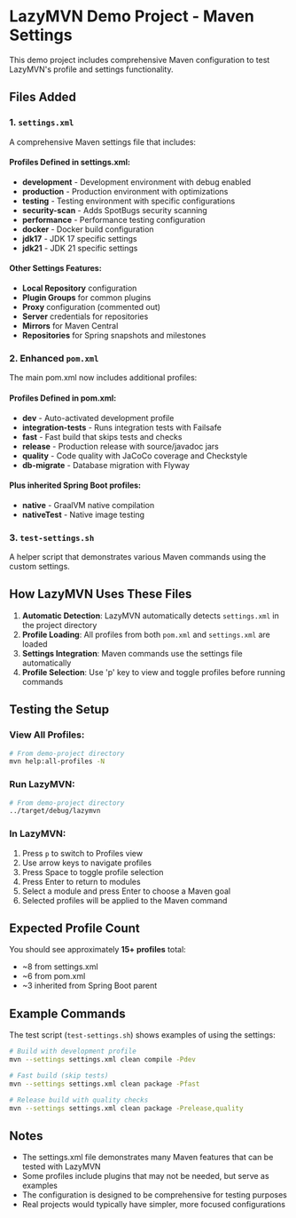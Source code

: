 # LazyMVN Demo Project - Maven Settings

This demo project includes comprehensive Maven configuration to test LazyMVN's profile and settings functionality.

## Files Added

### 1. `settings.xml`
A comprehensive Maven settings file that includes:

#### Profiles Defined in settings.xml:
- **development** - Development environment with debug enabled
- **production** - Production environment with optimizations
- **testing** - Testing environment with specific configurations  
- **security-scan** - Adds SpotBugs security scanning
- **performance** - Performance testing configuration
- **docker** - Docker build configuration
- **jdk17** - JDK 17 specific settings
- **jdk21** - JDK 21 specific settings

#### Other Settings Features:
- **Local Repository** configuration
- **Plugin Groups** for common plugins
- **Proxy** configuration (commented out)
- **Server** credentials for repositories
- **Mirrors** for Maven Central
- **Repositories** for Spring snapshots and milestones

### 2. Enhanced `pom.xml`
The main pom.xml now includes additional profiles:

#### Profiles Defined in pom.xml:
- **dev** - Auto-activated development profile
- **integration-tests** - Runs integration tests with Failsafe
- **fast** - Fast build that skips tests and checks
- **release** - Production release with source/javadoc jars
- **quality** - Code quality with JaCoCo coverage and Checkstyle
- **db-migrate** - Database migration with Flyway

#### Plus inherited Spring Boot profiles:
- **native** - GraalVM native compilation
- **nativeTest** - Native image testing

### 3. `test-settings.sh`
A helper script that demonstrates various Maven commands using the custom settings.

## How LazyMVN Uses These Files

1. **Automatic Detection**: LazyMVN automatically detects `settings.xml` in the project directory
2. **Profile Loading**: All profiles from both `pom.xml` and `settings.xml` are loaded
3. **Settings Integration**: Maven commands use the settings file automatically
4. **Profile Selection**: Use 'p' key to view and toggle profiles before running commands

## Testing the Setup

### View All Profiles:
```bash
# From demo-project directory
mvn help:all-profiles -N
```

### Run LazyMVN:
```bash
# From demo-project directory  
../target/debug/lazymvn
```

### In LazyMVN:
1. Press `p` to switch to Profiles view
2. Use arrow keys to navigate profiles
3. Press Space to toggle profile selection
4. Press Enter to return to modules
5. Select a module and press Enter to choose a Maven goal
6. Selected profiles will be applied to the Maven command

## Expected Profile Count

You should see approximately **15+ profiles** total:
- ~8 from settings.xml
- ~6 from pom.xml  
- ~3 inherited from Spring Boot parent

## Example Commands

The test script (`test-settings.sh`) shows examples of using the settings:

```bash
# Build with development profile
mvn --settings settings.xml clean compile -Pdev

# Fast build (skip tests)
mvn --settings settings.xml clean package -Pfast

# Release build with quality checks
mvn --settings settings.xml clean package -Prelease,quality
```

## Notes

- The settings.xml file demonstrates many Maven features that can be tested with LazyMVN
- Some profiles include plugins that may not be needed, but serve as examples
- The configuration is designed to be comprehensive for testing purposes
- Real projects would typically have simpler, more focused configurations